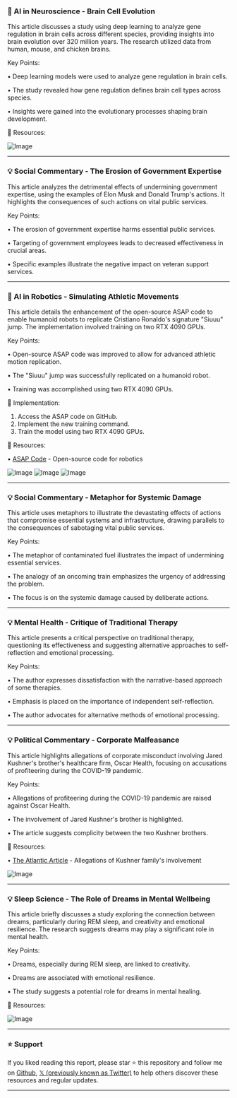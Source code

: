 ### 🤖 AI in Neuroscience - Brain Cell Evolution

This article discusses a study using deep learning to analyze gene regulation in brain cells across different species, providing insights into brain evolution over 320 million years.  The research utilized data from human, mouse, and chicken brains.

Key Points:

• Deep learning models were used to analyze gene regulation in brain cells.


• The study revealed how gene regulation defines brain cell types across species.


•  Insights were gained into the evolutionary processes shaping brain development.


🔗 Resources:

![Image](https://pbs.twimg.com/media/GkBn6SeXYAAm3AN?format=jpg&name=small)


---

### 💡 Social Commentary - The Erosion of Government Expertise

This article analyzes the detrimental effects of undermining government expertise, using the examples of Elon Musk and Donald Trump's actions. It highlights the consequences of such actions on vital public services.

Key Points:

•  The erosion of government expertise harms essential public services.


•  Targeting of government employees leads to decreased effectiveness in crucial areas.


•  Specific examples illustrate the negative impact on veteran support services.



---

### 🤖 AI in Robotics - Simulating Athletic Movements

This article details the enhancement of the open-source ASAP code to enable humanoid robots to replicate Cristiano Ronaldo's signature "Siuuu" jump. The implementation involved training on two RTX 4090 GPUs.

Key Points:

•  Open-source ASAP code was improved to allow for advanced athletic motion replication.


•  The "Siuuu" jump was successfully replicated on a humanoid robot.


•  Training was accomplished using two RTX 4090 GPUs.


🚀 Implementation:

1. Access the ASAP code on GitHub.
2. Implement the new training command.
3. Train the model using two RTX 4090 GPUs.

🔗 Resources:

• [ASAP Code](https://github.com/LeCAR-Lab/ASAP) - Open-source code for robotics


![Image](https://pbs.twimg.com/media/Gj4m1shakAAGLck?format=jpg&name=small)
![Image](https://pbs.twimg.com/tweet_video_thumb/Gj4m-p0a8AAfKmA.jpg)
![Image](https://pbs.twimg.com/ext_tw_video_thumb/1886723326707470336/pu/img/4fD45pFrdSiqNWd0?format=jpg&name=240x240)


---

### 💡 Social Commentary - Metaphor for Systemic Damage

This article uses metaphors to illustrate the devastating effects of actions that compromise essential systems and infrastructure, drawing parallels to the consequences of sabotaging vital public services.

Key Points:

•  The metaphor of contaminated fuel illustrates the impact of undermining essential services.


•  The analogy of an oncoming train emphasizes the urgency of addressing the problem.


•  The focus is on the systemic damage caused by deliberate actions.


---

### 💡 Mental Health - Critique of Traditional Therapy

This article presents a critical perspective on traditional therapy, questioning its effectiveness and suggesting alternative approaches to self-reflection and emotional processing.

Key Points:

• The author expresses dissatisfaction with the narrative-based approach of some therapies.


•  Emphasis is placed on the importance of independent self-reflection.


•  The author advocates for alternative methods of emotional processing.


---

### 💡 Political Commentary - Corporate Malfeasance

This article highlights allegations of corporate misconduct involving Jared Kushner's brother's healthcare firm, Oscar Health, focusing on accusations of profiteering during the COVID-19 pandemic.

Key Points:

•  Allegations of profiteering during the COVID-19 pandemic are raised against Oscar Health.


•  The involvement of Jared Kushner's brother is highlighted.


•  The article suggests complicity between the two Kushner brothers.


🔗 Resources:

• [The Atlantic Article](https://theatlantic.com/politics/archive/2020/03/kushner-coronavirus-testing-oscar-company/609139/) -  Allegations of Kushner family's involvement


![Image](https://pbs.twimg.com/media/GkAVS5fWAAAVTGj?format=jpg&name=small)


---

### 💡 Sleep Science - The Role of Dreams in Mental Wellbeing

This article briefly discusses a study exploring the connection between dreams, particularly during REM sleep, and creativity and emotional resilience.  The research suggests dreams may play a significant role in mental health.


Key Points:

• Dreams, especially during REM sleep, are linked to creativity.


•  Dreams are associated with emotional resilience.


•  The study suggests a potential role for dreams in mental healing.


🔗 Resources:

![Image](https://pbs.twimg.com/media/GkATlj2WoAAID5n?format=jpg&name=small)


---

### ⭐️ Support

If you liked reading this report, please star ⭐️ this repository and follow me on [Github](https://github.com/Drix10), [𝕏 (previously known as Twitter)](https://x.com/DRIX_10_) to help others discover these resources and regular updates.

---